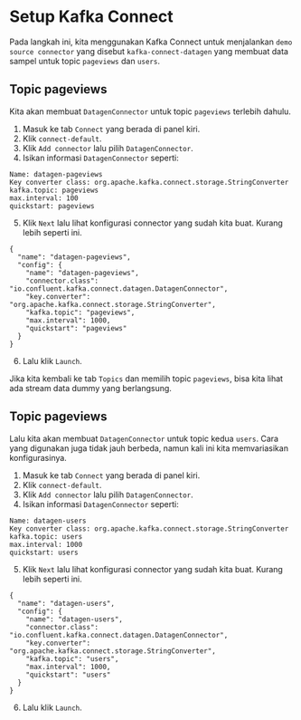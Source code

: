 # Setup Kafka Connect

Pada langkah ini, kita menggunakan Kafka Connect untuk menjalankan `demo source connector` yang disebut `kafka-connect-datagen` yang membuat data sampel untuk topic `pageviews` dan `users`.

## Topic pageviews

Kita akan membuat `DatagenConnector` untuk topic `pageviews` terlebih dahulu.
1. Masuk ke tab `Connect` yang berada di panel kiri.
2. Klik `connect-default`.
3. Klik `Add connector` lalu pilih `DatagenConnector`.
4. Isikan informasi `DatagenConnector` seperti:
  ```
  Name: datagen-pageviews
  Key converter class: org.apache.kafka.connect.storage.StringConverter
  kafka.topic: pageviews
  max.interval: 100
  quickstart: pageviews
  ```
5. Klik `Next` lalu lihat konfigurasi connector yang sudah kita buat. Kurang lebih seperti ini.
```
{
  "name": "datagen-pageviews",
  "config": {
    "name": "datagen-pageviews",
    "connector.class": "io.confluent.kafka.connect.datagen.DatagenConnector",
    "key.converter": "org.apache.kafka.connect.storage.StringConverter",
    "kafka.topic": "pageviews",
    "max.interval": 1000,
    "quickstart": "pageviews"
  }
}
```
6. Lalu klik `Launch`.

Jika kita kembali ke tab `Topics` dan memilih topic `pageviews`, bisa kita lihat ada stream data dummy yang berlangsung.

## Topic pageviews

Lalu kita akan membuat `DatagenConnector` untuk topic kedua `users`. Cara yang digunakan juga tidak jauh berbeda, namun kali ini kita memvariasikan konfigurasinya.
1. Masuk ke tab `Connect` yang berada di panel kiri.
2. Klik `connect-default`.
3. Klik `Add connector` lalu pilih `DatagenConnector`.
4. Isikan informasi `DatagenConnector` seperti:
  ```
  Name: datagen-users
  Key converter class: org.apache.kafka.connect.storage.StringConverter
  kafka.topic: users
  max.interval: 1000
  quickstart: users
  ```
5. Klik `Next` lalu lihat konfigurasi connector yang sudah kita buat. Kurang lebih seperti ini.
```
{
  "name": "datagen-users",
  "config": {
    "name": "datagen-users",
    "connector.class": "io.confluent.kafka.connect.datagen.DatagenConnector",
    "key.converter": "org.apache.kafka.connect.storage.StringConverter",
    "kafka.topic": "users",
    "max.interval": 1000,
    "quickstart": "users"
  }
}
```
6. Lalu klik `Launch`.